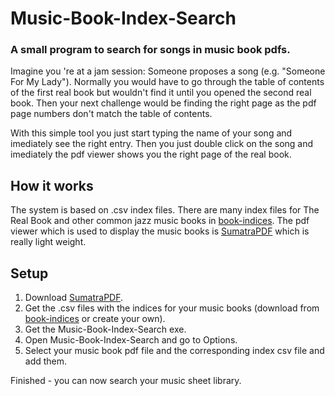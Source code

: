 # Music-Book-Index-Search
### A small program to search for songs in music book pdfs.
Imagine you 're at a jam session: Someone proposes a song (e.g. "Someone For My Lady"). Normally you would have to go through the table of contents of the first real book but wouldn't find it until you opened the second real book. Then your next challenge would be finding the right page as the pdf page numbers don't match the table of contents.

With this simple tool you just start typing the name of your song and imediately see the right entry. Then you just double click on the song and imediately the pdf viewer shows you the right page of the real book.

## How it works
The system is based on .csv index files. There are many index files for The Real Book and other common jazz music books in [book-indices](https://github.com/aspiers/book-indices).
The pdf viewer which is used to display the music books is [SumatraPDF](https://www.sumatrapdfreader.org) which is really light weight.

## Setup
1. Download [SumatraPDF](https://www.sumatrapdfreader.org).
2. Get the .csv files with the indices for your music books (download from [book-indices](https://github.com/aspiers/book-indices) or create your own).
3. Get the Music-Book-Index-Search exe.
4. Open Music-Book-Index-Search and go to Options.
5. Select your music book pdf file and the corresponding index csv file and add them.

Finished - you can now search your music sheet library.
